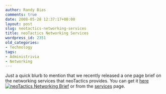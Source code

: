 ```yaml
---
author: Randy Bias
comments: true
date: 2008-05-28 12:37:17+00:00
layout: post
slug: neotactics-networking-services
title: neoTactics Networking Services
wordpress_id: 2351
old_categories:
- Technology
tags:
- Administrivia
- Networking
---
```


Just a quick blurb to mention that we recently released a one page brief on the networking services that neoTactics provides.  You can get it [here ![neoTactics Networking Brief](http://www.adobe.com/images/pdficon_small.gif)](http://neotactics-collateral.s3.amazonaws.com/neotactics-networking-brief.pdf) or from the [services](http://neotactics.com/services/networks/) page.

